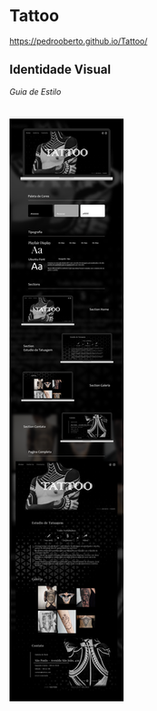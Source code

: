 # Tattoo
https://pedrooberto.github.io/Tattoo/

## Identidade Visual

_Guia de Estilo_

![Screenshot](/img/guia-de-estilo-Recovered.png)
======= 
